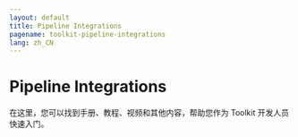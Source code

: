 ```yaml
---
layout: default
title: Pipeline Integrations
pagename: toolkit-pipeline-integrations
lang: zh_CN
---
```


# Pipeline Integrations

在这里，您可以找到手册、教程、视频和其他内容，帮助您作为 Toolkit 开发人员快速入门。
